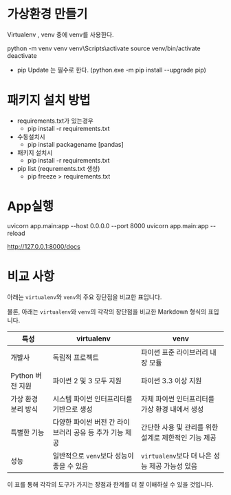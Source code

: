 # 가상환경 만들기

Virtualenv , venv 중에 venv를 사용한다.

python -m venv venv
venv\Scripts\activate
source venv/bin/activate
deactivate

- pip Update 는 필수로 한다. (python.exe -m pip install --upgrade pip)

# 패키지 설치 방법

- requirements.txt가 있는경우
  - pip install -r requirements.txt
- 수동설치시
  - pip install  packagename [pandas]
- 패키지 설치시
  - pip install -r requirements.txt
- pip list (requrements.txt 생성)
  - pip freeze > requirements.txt

# App실행 
uvicorn app.main:app --host 0.0.0.0 --port 8000
uvicorn app.main:app --reload

http://127.0.0.1:8000/docs

# 비교 사항

아래는 `virtualenv`와 `venv`의 주요 장단점을 비교한 표입니다.

물론, 아래는 `virtualenv`와 `venv`의 각각의 장단점을 비교한 Markdown 형식의 표입니다.

| 특성                | virtualenv                                              | venv                                                 |
| ------------------- | ------------------------------------------------------- | ---------------------------------------------------- |
| 개발사              | 독립적 프로젝트                                         | 파이썬 표준 라이브러리 내장 모듈                     |
| Python 버전 지원    | 파이썬 2 및 3 모두 지원                                 | 파이썬 3.3 이상 지원                                 |
| 가상 환경 분리 방식 | 시스템 파이썬 인터프리터를 기반으로 생성                | 자체 파이썬 인터프리터를 가상 환경 내에서 생성       |
| 특별한 기능         | 다양한 파이썬 버전 간 라이브러리 공유 등 추가 기능 제공 | 간단한 사용 및 관리를 위한 설계로 제한적인 기능 제공 |
| 성능                | 일반적으로 `venv`보다 성능이 좋을 수 있음             | `virtualenv`보다 더 나은 성능 제공 가능성 있음     |

이 표를 통해 각각의 도구가 가지는 장점과 한계를 더 잘 이해하실 수 있을 것입니다.
